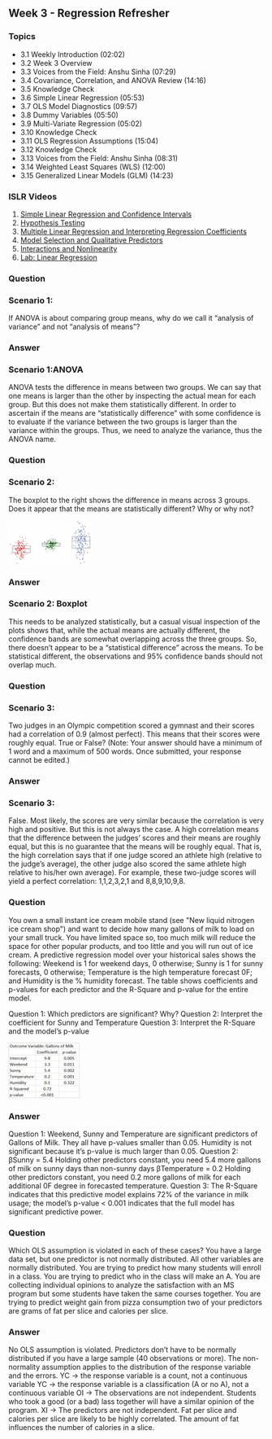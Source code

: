## Week 3 - Regression Refresher

### Topics
  - 3.1 Weekly Introduction (02:02)
  - 3.2 Week 3 Overview
  - 3.3 Voices from the Field: Anshu Sinha (07:29)
  - 3.4 Covariance, Correlation, and ANOVA Review (14:16)
  - 3.5 Knowledge Check
  - 3.6 Simple Linear Regression (05:53)
  - 3.7 OLS Model Diagnostics (09:57)
  - 3.8 Dummy Variables (05:50)
  - 3.9 Multi-Variate Regression (05:02)
  - 3.10 Knowledge Check
  - 3.11 OLS Regression Assumptions (15:04)
  - 3.12 Knowledge Check
  - 3.13 Voices from the Field: Anshu Sinha (08:31)
  - 3.14 Weighted Least Squares (WLS) (12:00)
  - 3.15 Generalized Linear Models (GLM) (14:23)
    
### ISLR Videos
  1. [Simple Linear Regression and Confidence Intervals](https://www.youtube.com/watch?v=PsE9UqoWtS4)
  2. [Hypothesis Testing](https://www.youtube.com/watch?v=J6AdoiNUyWI)
  3. [Multiple Linear Regression and Interpreting Regression Coefficients](https://www.youtube.com/watch?v=1hbCJyM9ccs)
  4. [Model Selection and Qualitative Predictors](https://www.youtube.com/watch?v=3T6RXmIHbJ4)
  5. [Interactions and Nonlinearity](https://www.youtube.com/watch?v=IFzVxLv0TKQ)
  6. [Lab: Linear Regression](https://www.youtube.com/watch?v=5ONFqIk3RFg)

### Question
### Scenario 1: 
If ANOVA is about comparing group means, why do we call it “analysis of variance” and not “analysis of means”?

### Answer
### Scenario 1:ANOVA
ANOVA tests the difference in means between two groups. We can say that one means is larger than the other by inspecting the actual mean for each group. But this does not make them statistically different. In order to ascertain if the means are “statistically difference” with some confidence is to evaluate if the variance between the two groups is larger than the variance within the groups. Thus, we need to analyze the variance, thus the ANOVA name.

### Question
### Scenario 2: 
The boxplot to the right shows the difference in means across 3 groups. Does it appear that the means are statistically different? Why or why not?

![alt tag](https://raw.githubusercontent.com/jpsuen/ITEC621_Class_Files/master/Lecture_Slides/Chapter_3/3.5%2Bknowledge%2Bcheck.jpg)

### Answer
### Scenario 2: Boxplot
This needs to be analyzed statistically, but a casual visual inspection of the plots shows that, while the actual means are actually different, the confidence bands are somewhat overlapping across the three groups. So, there doesn’t appear to be a “statistical difference” across the means. To be statistical different, the observations and 95% confidence bands should not overlap much.

### Question
### Scenario 3: 
Two judges in an Olympic competition scored a gymnast and their scores had a correlation of 0.9 (almost perfect). This means that their scores were roughly equal. True or False?
(Note: Your answer should have a minimum of 1 word and a maximum of 500 words. Once submitted, your response cannot be edited.)

### Answer
### Scenario 3:
False. Most likely, the scores are very similar because the correlation is very high and positive. But this is not always the case. A high correlation means that the difference between the judges’ scores and their means are roughly equal, but this is no guarantee that the means will be roughly equal. That is, the high correlation says that if one judge scored an athlete high (relative to the judge’s average), the other judge also scored the same athlete high relative to his/her own average). For example, these two-judge scores will yield a perfect correlation: 1,1,2,3,2,1 and 8,8,9,10,9,8.

### Question
You own a small instant ice cream mobile stand (see "New liquid nitrogen ice cream shop") and want to decide how many gallons of milk to load on your small truck. You have limited space so, too much milk will reduce the space for other popular products, and too little and you will run out of ice cream. A predictive regression model over your historical sales shows the following:
Weekend is 1 for weekend days, 0 otherwise; Sunny is 1 for sunny forecasts, 0 otherwise; Temperature is the high temperature forecast 0F; and Humidity is the % humidity forecast. The table shows coefficients and p-values for each predictor and the R-Square and p-value for the entire model.

Question 1: Which predictors are significant? Why?
Question 2: Interpret the coefficient for Sunny and Temperature
Question 3: Interpret the R-Square and the model’s p-value

![alt tag](https://raw.githubusercontent.com/jpsuen/ITEC621_Class_Files/master/Lecture_Slides/Chapter_3/3.10%2Bknowledge%2Bcheck.jpg)


### Answer
Question 1:
Weekend, Sunny and Temperature are significant predictors of Gallons of Milk. They all have p-values smaller than 0.05. Humidity is not significant because it’s p-value is much larger than 0.05.
Question 2:
βSunny = 5.4 Holding other predictors constant, you need 5.4 more gallons of milk on sunny days than non-sunny days
βTemperature = 0.2 Holding other predictors constant, you need 0.2 more gallons of milk for each additional 0F degree in forecasted temperature.
Question 3:
The R-Square indicates that this predictive model explains 72% of the variance in milk usage; the model’s p-value < 0.001 indicates that the full model has significant predictive power.

### Question
Which OLS assumption is violated in each of these cases?
You have a large data set, but one predictor is not normally distributed. All other variables are normally distributed.
You are trying to predict how many students will enroll in a class.
You are trying to predict who in the class will make an A.
You are collecting individual opinions to analyze the satisfaction with an MS program but some students have taken the same courses together.
You are trying to predict weight gain from pizza consumption two of your predictors are grams of fat per slice and calories per slice.

### Answer
No OLS assumption is violated. Predictors don’t have to be normally distributed if you have a large sample (40 observations or more). The non-normality assumption applies to the distribution of the response variable and the errors.
YC → the response variable is a count, not a continuous variable
YC → the response variable is a classification (A or no A), not a continuous variable
OI → The observations are not independent. Students who took a good (or a bad) lass together will have a similar opinion of the program.
XI → The predictors are not independent. Fat per slice and calories per slice are likely to be highly correlated. The amount of fat influences the number of calories in a slice.

